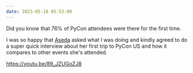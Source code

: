 ```yaml
---
date: 2023-05-10 05:53:00
---
```


Did you know that 76% of PyCon attendees were there for the first time.

I was so happy that [Aseda](https://twitter.com/AsedaAD) asked what I was doing and kindly agreed to do a super quick interview about her first trip to PyCon US and how it compares to other events she's attended.

https://youtu.be/89_JZUGoZJ8

